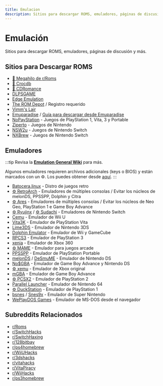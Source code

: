 ```yaml
---
title: Emulacion
description: Sitios para descargar ROMS, emuladores, páginas de discusión y más.
---
```


# Emulación

Sitios para descargar ROMS, emuladores, páginas de discusión y más.

## Sitios para Descargar ROMS

- [🌟 Megahilo de r/Roms](https://r-roms.github.io)
- [🌟 Crocdb](https://crocdb.net)
- [🌟 CDRomance](https://cdromance.com)
- [DLPSGAME](https://dlpsgame.com)
- [Edge Emulation](https://edgeemu.net)
- [The ROM Depot](https://theromdepot.com) / Registro requerido
- [Vimm's Lair](https://vimm.net/?p=vault)
- [Emuparadise](https://www.emuparadise.me/roms-isos-games.php) /
  [Guía para descargar desde Emuparadise](https://lemmy.world/post/3061617)
- [NoPayStation](https://nopaystation.com) - Juegos de PlayStation 1, Vita, 3 y Portable
- [Ziperto](https://www.ziperto.com) - Juegos de Nintendo
- [NSW2u](https://nsw2u.com) - Juegos de Nintendo Switch
- [NXBrew](https://nxbrew.com) - Juegos de Nintendo Switch

## Emuladores

:::tip
  Revisa la
  **[Emulation General Wiki](https://emulation.gametechwiki.com/index.php/Main_Page#Emulators)**
  para más.

  Algunos emuladores requieren archivos adicionales (keys o BIOS) y están marcados 
  con un :gear:. Los puedes obtener desde
  [aquí](https://r-roms.github.io/megathread/misc/#bios-files).
:::

- [Batocera.linux](https://batocera.org) - Distro de juegos retro
- [:gear: RetroArch](https://retroarch.com) - Emuladores de múltiples consolas / 
  Evitar los núcleos de melonDS, PPSSPP, Dolphin y Citra
- [:gear: Ares](https://ares-emu.net) - Emuladores de múltiples consolas / Evitar los núcleos de Neo
  Geo, PlayStation 1 e Game Boy Advance
- [:gear: Ryujinx](https://github.com/GreemDev/Ryujinx) /
  [:gear: Sudachi](https://sudachi.emuplace.app) - Emuladores de Nintendo Switch
- [Cemu](https://cemu.info) - Emulador de Wii U
- [Vita3K](https://vita3k.org) - Emulador de PlayStation Vita
- [Lime3DS](https://github.com/Lime3DS/Lime3DS) - Emulador de Nintendo 3DS
- [Dolphin Emulator](https://dolphin-emu.org) - Emulador de Wii y GameCube
- [RPCS3](https://rpcs3.net) - Emulador de PlayStation 3
- [xenia](https://xenia.jp) - Emulador de Xbox 360
- [:gear: MAME](https://www.mamedev.org) - Emulador para juegos arcade
- [PPSSPP](https://www.ppsspp.org) - Emulador de PlayStation Portable
- [melonDS](https://melonds.kuribo64.net) / [DeSmuME](https://desmume.org) -
  Emulador de Nintendo DS
- [No$GBA](https://www.nogba.com) - Emulador de Game Boy Advance y Nintendo DS
- [:gear: xemu](https://xemu.app) - Emulador de Xbox original
- [mGBA](https://mgba.io) - Emulador de Game Boy Advance
- [:gear: PCSX2](https://pcsx2.net) - Emulador de PlayStation 2
- [Parallel Launcher](https://parallel-launcher.ca) - Emulador de Nintendo 64
- [:gear: DuckStation](https://www.duckstation.org) - Emulador de PlayStation 1
- [bsnes](https://github.com/bsnes-emu/bsnes) /
  [Snes9x](https://www.snes9x.com) - Emulador de Super Nintendo
- [WePlayDOS Games](https://weplaydos.games/) - Emulador de MS-DOS desde el navegador

## Subreddits Relacionados

- [r/Roms](https://www.reddit.com/r/roms)
- [r/SwitchHacks](https://www.reddit.com/r/SwitchHacks)
- [r/SwitchHaxing](https://www.reddit.com/r/SwitchHaxing)
- [r/128bitbay](https://www.reddit.com/r/128bitbay)
- [r/ps4homebrew](https://www.reddit.com/r/ps4homebrew)
- [r/WiiUHacks](https://www.reddit.com/r/WiiUHacks)
- [r/3dshacks](https://www.reddit.com/r/3dshacks)
- [r/vitahacks](https://www.reddit.com/r/vitahacks)
- [r/VitaPiracy](https://www.reddit.com/r/VitaPiracy)
- [r/WiiHacks](https://www.reddit.com/r/WiiHacks)
- [r/ps3homebrew](https://www.reddit.com/r/ps3homebrew)
